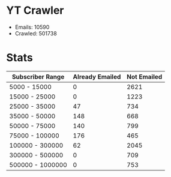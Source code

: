 # YT Crawler
- Emails: 10590
- Crawled: 501738

# Stats
| Subscriber Range  | Already Emailed | Not Emailed |
|-------|-------|-------|
| 5000 - 15000 | 0 | 2621 |
| 15000 - 25000 | 0 | 1223 |
| 25000 - 35000 | 47 | 734 |
| 35000 - 50000 | 148 | 668 |
| 50000 - 75000 | 140 | 799 |
| 75000 - 100000 | 176 | 465 |
| 100000 - 300000 | 62 | 2045 |
| 300000 - 500000 | 0 | 709 |
| 500000 - 1000000 | 0 | 753 |
